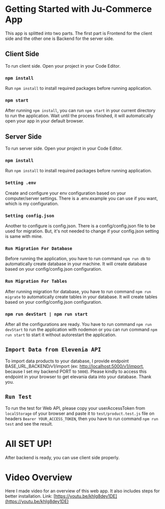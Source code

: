 # Getting Started with Ju-Commerce App
This app is splitted into two parts. The first part is Frontend for the client side and the other one is Backend for the server side.

## Client Side
To run client side. Open your project in your Code Editor.

### `npm install`
Run `npm install` to install required packages before running application.

### `npm start`
After running `npm install`, you can run `npm start` in your current directory to run the application. Wait until the process finished, it will automatically open your app in your default browser.


## Server Side
To run server side. Open your project in your Code Editor.

### `npm install`
Run `npm install` to install required packages before running application.

### `Setting .env`
Create and configure your env configuration based on your computer/server settings. There is a .env.example you can use if you want, which is my configuration.

### `Setting config.json`
Another to configure is config.json. There is a config/config.json file to be used for migration. But, it's not needed to change if your config.json setting is same with mine.

### `Run Migration For Database`
Before running the application, you have to run command `npm run db` to automatically create database in your machine. It will create database based on your config/config.json configuration.

### `Run Migration For Tables`
After running migration for database, you have to run command `npm run migrate` to automatically create tables in your database. It will create tables based on your config/config.json configuration.

### `npm run devStart | npm run start`
After all the configurations are ready. You have to run command `npm run devStart` to run the application with nodemon or you can run command `npm run start` to start it without autorestart the application.

## `Import Data from Elevenia API`
To import data products to your database, I provide endpoint BASE_URL_BACKEND/v1/import (ex: [http://localhost:5000/v1/import](http://localhost:5000/api/v1/import), because I set my backend PORT to `5000`). Please kindly to access this endpoint in your browser to get elevania data into your database. Thank you.

## `Run Test`
To run the test for Web API, please copy your userAccessToken from `localStorage` of your browser and paste it to `test/product.test.js` file on headers `Bearer YOUR_ACCESS_TOKEN`, then you have to run command `npm run test` and see the result.

# All SET UP!
After backend is ready, you can use client side properly.

# Video Overview
Here I made video for an overview of this web app. It also includes steps for better installation. Link: [https://youtu.be/khIg8dey1DE](https://youtu.be/khIg8dey1DE)











